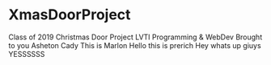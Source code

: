 # XmasDoorProject
Class of 2019 Christmas Door Project LVTI Programming &amp; WebDev 
Brought to you Asheton Cady
This is Marlon
Hello this is prerich
Hey whats up giuys YESSSSSS

